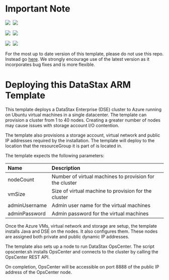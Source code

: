 # Important Note

<IMG SRC="https://azurequickstartsservice.blob.core.windows.net/badges/datastax/PublicLastTestDate.svg" />&nbsp;
<IMG SRC="https://azurequickstartsservice.blob.core.windows.net/badges/datastax/PublicDeployment.svg" />&nbsp;

<IMG SRC="https://azurequickstartsservice.blob.core.windows.net/badges/datastax/FairfaxLastTestDate.svg" />&nbsp;
<IMG SRC="https://azurequickstartsservice.blob.core.windows.net/badges/datastax/FairfaxDeployment.svg" />&nbsp;

<IMG SRC="https://azurequickstartsservice.blob.core.windows.net/badges/datastax/BestPracticeResult.svg" />&nbsp;
<IMG SRC="https://azurequickstartsservice.blob.core.windows.net/badges/datastax/CredScanResult.svg" />&nbsp;

For the most up to date version of this template, please do not use this repo. Instead go [here](https://github.com/DSPN/azure-resource-manager-dse).  We strongly encourage use of the latest version as it incorporates bug fixes and is more flexible.

# Deploying this DataStax ARM Template

This template deploys a DataStax Enterprise (DSE) cluster to Azure running on Ubuntu virtual machines in a single datacenter.  The template can provision a cluster from 1 to 40 nodes.  Creating a greater number of nodes may cause issues with storage account I/O contention.

The template also provisions a storage account, virtual network and public IP addresses required by the installation.  The template will deploy to the location that the resourceGroup it is part of is located in.

The template expects the following parameters:

| Name   | Description |
|:--- |:---|
| nodeCount | Number of virtual machines to provision for the cluster |
| vmSize | Size of virtual machine to provision for the cluster |
| adminUsername  | Admin user name for the virtual machines |
| adminPassword  | Admin password for the virtual machines |

Once the Azure VMs, virtual network and storage are setup, the template installs Java and DSE on the nodes.  It also configures them.  These nodes are assigned both private and public dynamic IP addresses.

The template also sets up a node to run DataStax OpsCenter.  The script opscenter.sh installs OpsCenter and connects to the cluster by calling the OpsCenter REST API.

On completion, OpsCenter will be accessible on port 8888 of the public IP address of the OpsCenter node.


